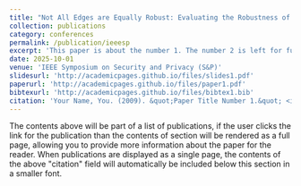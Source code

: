 ```yaml
---
title: "Not All Edges are Equally Robust: Evaluating the Robustness of Ranking-Based Federated Learning"
collection: publications
category: conferences
permalink: /publication/ieeesp
excerpt: 'This paper is about the number 1. The number 2 is left for future work.'
date: 2025-10-01
venue: 'IEEE Symposium on Security and Privacy (S&P)'
slidesurl: 'http://academicpages.github.io/files/slides1.pdf'
paperurl: 'http://academicpages.github.io/files/paper1.pdf'
bibtexurl: 'http://academicpages.github.io/files/bibtex1.bib'
citation: 'Your Name, You. (2009). &quot;Paper Title Number 1.&quot; <i>Journal 1</i>. 1(1).'
---
```

The contents above will be part of a list of publications, if the user clicks the link for the publication than the contents of section will be rendered as a full page, allowing you to provide more information about the paper for the reader. When publications are displayed as a single page, the contents of the above "citation" field will automatically be included below this section in a smaller font.
